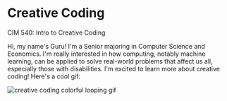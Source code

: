 # Creative Coding
CIM 540: Intro to Creative Coding

Hi, my name's Guru! I'm a Senior majoring in Computer Science and Economics. I'm really interested in how computing, notably machine learning, can be applied to solve real-world problems that affect us all, especially those with disabilities. I'm excited to learn more about creative coding! Here's a cool gif:

![creative coding colorful looping gif](https://media.giphy.com/media/KAjqynO7veYTu/giphy.gif)
